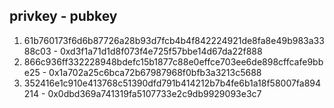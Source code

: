 ## privkey - pubkey
1. 61b760173f6d6b87726a28b93d7fcb4b4f842224921de8fa8e49b983a3388c03 - 0xd3f1a71d1d8f073f4e725f57bbe14d67da22f888
2. 866c936ff332228948bdefc15b1877c88e0effce703ee6de898cffcafe9bbe25 - 0x1a702a25c6bca72b67987968f0bfb3a3213c5688
3. 352416e1c910e413768c51390dfd791b414212b7b4fe6b1a18f58007fa894214 - 0x0dbd369a741319fa5107733e2c9db9929093e3c7
